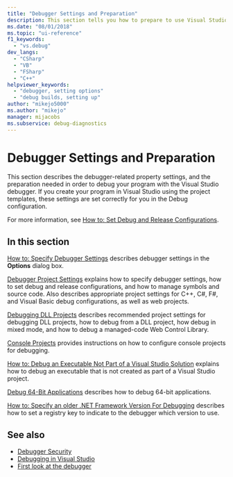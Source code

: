 ```yaml
---
title: "Debugger Settings and Preparation"
description: This section tells you how to prepare to use Visual Studio debugger, and describes relevant properties. Follow the links to the information you need.
ms.date: "08/01/2018"
ms.topic: "ui-reference"
f1_keywords:
  - "vs.debug"
dev_langs:
  - "CSharp"
  - "VB"
  - "FSharp"
  - "C++"
helpviewer_keywords:
  - "debugger, setting options"
  - "debug builds, setting up"
author: "mikejo5000"
ms.author: "mikejo"
manager: mijacobs
ms.subservice: debug-diagnostics
---
```

# Debugger Settings and Preparation

This section describes the debugger-related property settings, and the preparation needed in order to debug your program with the Visual Studio debugger. If you create your program in Visual Studio using the project templates, these settings are set correctly for you in the Debug configuration.

 For more information, see [How to: Set Debug and Release Configurations](../debugger/how-to-set-debug-and-release-configurations.md).

## In this section

[How to: Specify Debugger Settings](../debugger/how-to-specify-debugger-settings.md) describes debugger settings in the **Options** dialog box.
 
[Debugger Project Settings](../debugger/debugger-project-settings.md) explains how to specify debugger settings, how to set debug and release configurations, and how to manage symbols and source code. Also describes appropriate project settings for C++, C#, F#, and Visual Basic debug configurations, as well as web projects.

[Debugging DLL Projects](../debugger/debugging-dll-projects.md) describes recommended project settings for debugging DLL projects, how to debug from a DLL project, how debug in mixed mode, and how to debug a managed-code Web Control Library.

[Console Projects](../debugger/debugging-preparation-console-projects.md) provides instructions on how to configure console projects for debugging.

[How to: Debug an Executable Not Part of a Visual Studio Solution](../debugger/how-to-debug-an-executable-not-part-of-a-visual-studio-solution.md) explains how to debug an executable that is not created as part of a Visual Studio project.

[Debug 64-Bit Applications](../debugger/debug-64-bit-applications.md) describes how to debug 64-bit applications.

[How to: Specify an older .NET Framework Version For Debugging](../debugger/how-to-specify-a-dotnet-framework-version-for-debugging.md) describes how to set a registry key to indicate to the debugger which version to use.

## See also

- [Debugger Security](../debugger/debugger-security.md)
- [Debugging in Visual Studio](../debugger/index.yml)
- [First look at the debugger](../debugger/debugger-feature-tour.md)
